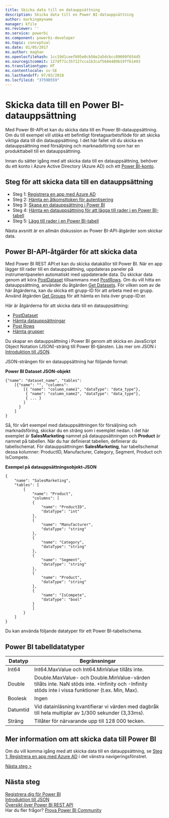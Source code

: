 ```yaml
---
title: Skicka data till en datauppsättning
description: Skicka data till en Power BI-datauppsättning
author: markingmyname
manager: kfile
ms.reviewer: ''
ms.service: powerbi
ms.component: powerbi-developer
ms.topic: conceptual
ms.date: 01/05/2017
ms.author: maghan
ms.openlocfilehash: 1cc19d1ceefb95e0cb56e2a5dcbcc89609f654d5
ms.sourcegitcommit: 127df71c357127cca1b3caf5684489b19ff61493
ms.translationtype: HT
ms.contentlocale: sv-SE
ms.lasthandoff: 07/03/2018
ms.locfileid: "37598559"
---
```

# <a name="push-data-into-a-power-bi-dataset"></a>Skicka data till en Power BI-datauppsättning
Med Power BI-API:et kan du skicka data till en Power BI-datauppsättning. Om du till exempel vill utöka ett befintligt företagsarbetsflöde för att skicka viktiga data till din datauppsättning. I det här fallet vill du skicka en datauppsättning med försäljning och marknadsföring som har en produkttabell till en datauppsättning.

Innan du sätter igång med att skicka data till en datauppsättning, behöver du ett konto i Azure Active Directory (Azure AD) och ett [Power BI-konto](create-an-azure-active-directory-tenant.md).

## <a name="steps-to-push-data-into-a-dataset"></a>Steg för att skicka data till en datauppsättning
* Steg 1: [Registrera en app med Azure AD](walkthrough-push-data-register-app-with-azure-ad.md)
* Steg 2: [Hämta en åtkomsttoken för autentisering](walkthrough-push-data-get-token.md)
* Steg 3: [Skapa en datauppsättning i Power BI](walkthrough-push-data-create-dataset.md)
* Steg 4: [Hämta en datauppsättning för att lägga till rader i en Power BI-tabell](walkthrough-push-data-get-datasets.md)
* Steg 5: [Lägg till rader i en Power BI-tabell](walkthrough-push-data-add-rows.md)

Nästa avsnitt är en allmän diskussion av Power BI-API-åtgärder som skickar data.

## <a name="power-bi-api-operations-to-push-data"></a>Power BI-API-åtgärder för att skicka data
Med Power BI REST API:et kan du skicka datakällor till Power BI. När en app lägger till rader till en datauppsättning, uppdateras paneler på instrumentpanelen automatiskt med uppdaterade data. Du skickar data genom att köra [PostDataset](https://docs.microsoft.com/rest/api/power-bi/pushdatasets) tillsammans med [PostRows](https://docs.microsoft.com/rest/api/power-bi/pushdatasets/datasets_postrows). Om du vill hitta en datauppsättning, använder du åtgärden [Get Datasets](https://docs.microsoft.com/rest/api/power-bi/datasets/getdatasets). För vilken som av de här åtgärderna, kan du skicka ett grupp-ID för att arbeta med en grupp. Använd åtgärden [Get Groups](https://docs.microsoft.com/rest/api/power-bi/groups/getgroups) för att hämta en lista över grupp-ID:er.

Här är åtgärderna för att skicka data till en datauppsättning:

* [PostDataset](https://docs.microsoft.com/rest/api/power-bi/pushdatasets/datasets_postdataset)
* [Hämta datauppsättningar](https://docs.microsoft.com/rest/api/power-bi/datasets/getdatasets)
* [Post Rows](https://docs.microsoft.com/rest/api/power-bi/pushdatasets/datasets_postrows)
* [Hämta grupper](https://docs.microsoft.com/rest/api/power-bi/groups/getgroups)

Du skapar en datauppsättning i Power BI genom att skicka en JavaScript Object Notation (JSON)-sträng till Power BI-tjänsten. Läs mer om JSON i [Introduktion till JSON](http://json.org/).

JSON-strängen för en datauppsättning har följande format:

**Power BI Dataset JSON-objekt**

    {"name": "dataset_name", "tables":
        [{"name": "", "columns":
            [{ "name": "column_name1", "dataType": "data_type"},
             { "name": "column_name2", "dataType": "data_type"},
             { ... }
            ]
          }
        ]
    }

Så, för vårt exempel med datauppsättningen för försäljning och marknadsföring, skickar du en sträng som i exemplet nedan. I det här exemplet är **SalesMarketing** namnet på datauppsättningen och **Product** är namnet på tabellen. När du har definierat tabellen, definierar du tabellschemat. För datauppsättningen **SalesMarketing**, har tabellschemat dessa kolumner: ProductID, Manufacturer, Category, Segment, Product och IsCompete.

**Exempel på datauppsättningsobjekt-JSON**

    {
        "name": "SalesMarketing",
        "tables": [
            {
                "name": "Product",
                "columns": [
                {
                    "name": "ProductID",
                    "dataType": "int"
                },
                {
                    "name": "Manufacturer",
                    "dataType": "string"
                },
                {
                    "name": "Category",
                    "dataType": "string"
                },
                {
                    "name": "Segment",
                    "dataType": "string"
                },
                {
                    "name": "Product",
                    "dataType": "string"
                },
                {
                    "name": "IsCompete",
                    "dataType": "bool"
                }
                ]
            }
        ]
    }

Du kan använda följande datatyper för ett Power BI-tabellschema.

## <a name="power-bi-table-data-types"></a>Power BI tabelldatatyper

| **Datatyp** | **Begränsningar** |
| --- | --- |
| Int64 |Int64.MaxValue och Int64.MinValue tillåts inte. |
| Double |Double.MaxValue- och Double.MinValue-värden tillåts inte. NaN stöds inte. +Infinity och -Infinity stöds inte i vissa funktioner (t.ex. Min, Max). |
| Boolesk |Ingen |
| Datumtid |Vid datainläsning kvantifierar vi värden med dagbråk till hela multiplar av 1/300 sekunder (3,33ms). |
| Sträng |Tillåter för närvarande upp till 128 000 tecken. |

## <a name="learn-more-about-pushing-data-into-power-bi"></a>Mer information om att skicka data till Power BI
Om du vill komma igång med att skicka data till en datauppsättning, se [Steg 1: Registrera en app med Azure AD](walkthrough-push-data-register-app-with-azure-ad.md) i det vänstra navigeringsfönstret.

[Nästa steg >](walkthrough-push-data-register-app-with-azure-ad.md)

## <a name="next-steps"></a>Nästa steg
[Registrera dig för Power BI](create-an-azure-active-directory-tenant.md)  
[Introduktion till JSON](http://json.org/)  
[Översikt över Power BI REST API](overview-of-power-bi-rest-api.md)  
Har du fler frågor? [Prova Power BI Community](http://community.powerbi.com/)

